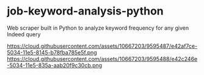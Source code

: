 # job-keyword-analysis-python
Web scraper built in Python to analyze keyword frequency for any given Indeed query

https://cloud.githubusercontent.com/assets/10667203/9595487/e42af7ce-5034-11e5-8145-b78fba785e5f.png
https://cloud.githubusercontent.com/assets/10667203/9595488/e42c246e-5034-11e5-835a-aab20f9c30cb.png
